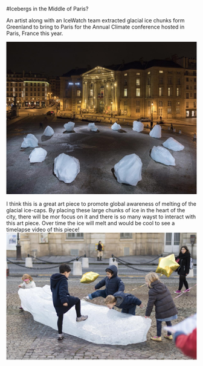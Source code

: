 #Icebergs in the Middle of Paris?

An artist along with an IceWatch team extracted glacial ice chunks form Greenland to bring to Paris for the Annual Climate conference hosted in Paris, France this year. 

![](assets/1fcac86277028d086e332caccf8dfe3b.jpg)

I think this is a great art piece to promote global awareness of melting of the glacial ice-caps. By placing these large chunks of ice in the heart of the city, there will be mor focus on it and there is so many wayst to interact with this art piece. Over time the ice will melt and would be cool to see a timelapse video of this piece!
![](assets/a5b5eaa92a9d0426f1939a9cd1fbe2d8.jpg)

